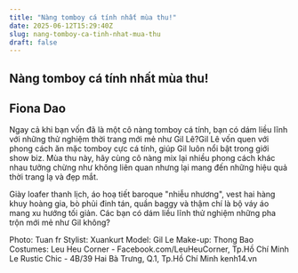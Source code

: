 ```yaml
---
title: "Nàng tomboy cá tính nhất mùa thu!"
date: 2025-06-12T15:29:40Z
slug: nang-tomboy-ca-tinh-nhat-mua-thu
draft: false
---
```


## Nàng tomboy cá tính nhất mùa thu!

## Fiona Dao

Ngay cả khi bạn vốn đã là một cô nàng tomboy cá tính, bạn có dám liều lĩnh với những thử nghiệm thời trang mới mẻ như Gil Lê?​Gil Lê vốn quen với phong cách ăn mặc tomboy cực cá tính, giúp Gil luôn nổi bật trong giới show biz. Mùa thu này, hãy cùng cô nàng mix lại nhiều phong cách khác nhau tưởng chừng như không liên quan nhưng lại mang đến những hiệu quả thời trang lạ và đẹp mắt. 

Giày loafer thanh lịch, áo hoạ tiết baroque "nhiễu nhương", vest hai hàng khuy hoàng gia, bò phủi đinh tán, quần baggy và thậm chí là bộ váy áo mang xu hướng tối giản. Các bạn có dám liều lĩnh thử nghiệm những pha trộn mới mẻ như Gil không? 

 




























Photo: Tuan fr
Stylist: Xuankurt
Model: Gil Le
Make-up: Thong Bao
Costumes: Leu Heu Corner -  Facebook.com/LeuHeuCorner, Tp.Hồ Chí Minh 
Le Rustic Chic - 4B/39 Hai Bà Trưng, Q.1, Tp.Hồ Chí Minh
kenh14.vn​​